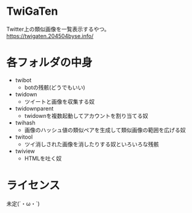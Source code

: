 # TwiGaTen
Twitter上の類似画像を一覧表示するやつ。  
<https://twigaten.204504byse.info/>

# 各フォルダの中身
* twibot
  * botの残骸(どうでもいい)
* twidown
  * ツイートと画像を収集する奴
* twidownparent
  * twidownを複数起動してアカウントを割り当てる奴
* twihash
  * 画像のハッシュ値の類似ペアを生成して類似画像の範囲を広げる奴
* twitool
  * ツイ消しされた画像を消したりする奴といろいろな残骸
* twiview
  * HTMLを吐く奴

# ライセンス
未定(´・ω・`)
